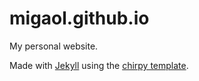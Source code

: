 # migaol.github.io

My personal website.

Made with [Jekyll](https://github.com/jekyll/jekyll) using the [chirpy template](https://github.com/cotes2020/jekyll-theme-chirpy).